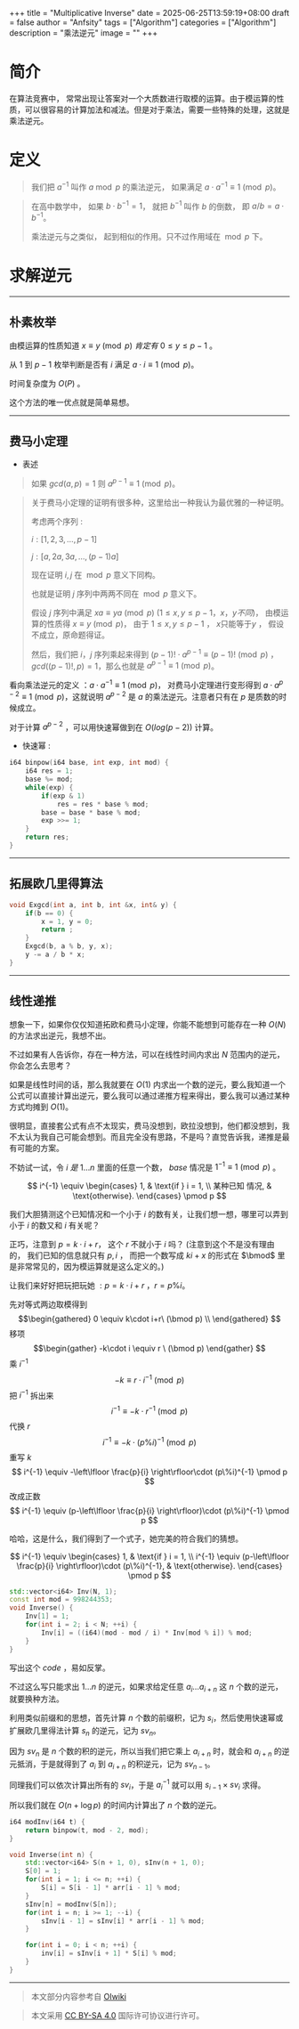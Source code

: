 +++
title = "Multiplicative Inverse"
date = 2025-06-25T13:59:19+08:00
draft = false
author = "Anfsity"
tags = ["Algorithm"]
categories = ["Algorithm"]
description = "乘法逆元"
image = ""
+++

# 简介

在算法竞赛中， 常常出现让答案对一个大质数进行取模的运算。由于模运算的性质，可以很容易的计算加法和减法。但是对于乘法，需要一些特殊的处理，这就是乘法逆元。

# 定义

 > 我们把 $a^{-1}$ 叫作 $a \bmod p$ 的乘法逆元， 如果满足 $a\cdot a^{-1} \equiv 1 \pmod p$。
 
 <!-- > [!note]- 扯淡 -->
 > 在高中数学中， 如果 $b\cdot b^{-1}=1$， 就把 $b^{-1}$ 叫作 $b$ 的倒数， 即 $a / b = a\cdot b^{-1}$。
 > 
 > 乘法逆元与之类似， 起到相似的作用。只不过作用域在 $\bmod p$ 下。
 
 
# 求解逆元

---
## 朴素枚举

由模运算的性质知道 $x \equiv y \pmod p\ 肯定有\ 0\leq y\leq p-1$ 。

从 $1$ 到 $p-1$ 枚举判断是否有 $i$ 满足 $a\cdot i \equiv 1 \pmod p$。

时间复杂度为 $O(P)$ 。

这个方法的唯一优点就是简单易想。

---
## 费马小定理 

- 表述
 > 如果 $gcd(a,p)=1$ 则  $a^{p-1}\equiv 1 \pmod p$。

 <!-- > [!hint]- 证明 -->
 > 关于费马小定理的证明有很多种，这里给出一种我认为最优雅的一种证明。
 >
 > 考虑两个序列 :
 >
 > $i:[1,2,3,\dots,p-1]$
 >
 > $j:[a,2a,3a, \dots,(p-1)a]$
 >
 > 现在证明 $i,j$ 在 $\bmod p$ 意义下同构。
 >
 > 也就是证明 $j$ 序列中两两不同在 $\bmod p$ 意义下。
 >
 > 假设 $j$ 序列中满足 $xa \equiv ya \pmod p \ (1\leq x,y\leq p-1，x，y不同)$， 由模运算的性质得 $x \equiv y \pmod p$， 由于 $1\leq x,y\leq p-1$ ， $x \text{只能等于} y$ ， 假设不成立，原命题得证。
 >
 > 然后，我们把 $i，j$ 序列乘起来得到 $(p-1)!\cdot a^{p-1} \equiv (p-1)! \pmod p$ ，$gcd((p-1)!,p)=1$，那么也就是 $a^{p-1}\equiv 1 \pmod p$。

看向乘法逆元的定义 $：a\cdot a^{-1} \equiv 1 \pmod p$， 对费马小定理进行变形得到 $a\cdot a^{p-2} \equiv 1 \pmod p$，这就说明 $a^{p-2}$ 是 $a$ 的乘法逆元。注意者只有在 $p$ 是质数的时候成立。

对于计算 $a^{p-2}$ ，可以用快速幂做到在 $O(log(p-2))$ 计算。

- 快速幂 : 

``` C++
i64 binpow(i64 base, int exp, int mod) {
    i64 res = 1;
    base %= mod;
    while(exp) {
        if(exp & 1) 
            res = res * base % mod;
        base = base * base % mod;
        exp >>= 1;
    }
    return res;
}
```

---
## 拓展欧几里得算法


``` C++
void Exgcd(int a, int b, int &x, int& y) {
    if(b == 0) {
        x = 1, y = 0;
        return ;
    }
    Exgcd(b, a % b, y, x);
    y -= a / b * x;
}

```


---
## 线性递推

想象一下，如果你仅仅知道拓欧和费马小定理，你能不能想到可能存在一种 $O(N)$ 的方法求出逆元，我想不出。

不过如果有人告诉你，存在一种方法，可以在线性时间内求出 $N$ 范围内的逆元，你会怎么去思考？

如果是线性时间的话，那么我就要在 $O(1)$ 内求出一个数的逆元，要么我知道一个公式可以直接计算出逆元，要么我可以通过递推方程来得出，要么我可以通过某种方式均摊到 $O(1)$。

很明显，直接套公式有点不太现实，费马没想到，欧拉没想到，他们都没想到，我不太认为我自己可能会想到。而且完全没有思路，不是吗？直觉告诉我，递推是最有可能的方案。

不妨试一试，令 $i\ 是\ 1\dots n$ 里面的任意一个数， $base$ 情况是 $1^{-1} \equiv 1 \pmod p$ 。

$$
i^{-1} \equiv \begin{cases}
    1,                                           & \text{if } i = 1, \\
    某种已知 情况, & \text{otherwise}.
\end{cases} \pmod p
$$

我们大胆猜测这个已知情况和一个小于 $i$ 的数有关，让我们想一想，哪里可以弄到小于 $i$ 的数又和 $i$ 有关呢？

正巧，注意到 $p = k\cdot i + r$， 这个 $r$ 不就小于 $i$ 吗？ (注意到这个不是没有理由的， 我们已知的信息就只有 $p,i$ ， 而把一个数写成 $ki+x$ 的形式在 $\bmod$ 里是非常常见的，因为模运算就是这么定义的。)

让我们来好好把玩把玩她 $: p=k\cdot i+r$ ，$r=p\%i$。

先对等式两边取模得到
$$\begin{gathered}
0 \equiv k\cdot i+r\ (\bmod p)  \\
\end{gathered}
$$
移项
$$\begin{gather}
-k\cdot i \equiv r \ (\bmod p)
\end{gather}
$$
乘 $i^{-1}$
$$
-k \equiv r \cdot i^{-1} \pmod p
$$
把 $i^{-1}$ 拆出来
$$
i^{-1} \equiv -k\cdot r^{-1} \pmod p
$$
代换 $r$
$$
i^{-1} \equiv -k\cdot (p\%i)^{-1} \pmod p
$$
重写 $k$ 
$$
i^{-1} \equiv -\left\lfloor  \frac{p}{i}  \right\rfloor\cdot (p\%i)^{-1} \pmod p
$$
改成正数
$$
i^{-1} \equiv (p-\left\lfloor  \frac{p}{i}  \right\rfloor)\cdot (p\%i)^{-1} \pmod p
$$

哈哈，这是什么，我们得到了一个式子，她完美的符合我们的猜想。

$$
i^{-1} \equiv \begin{cases}
    1,                                           & \text{if } i = 1, \\
    i^{-1} \equiv (p-\left\lfloor  \frac{p}{i}  \right\rfloor)\cdot (p\%i)^{-1}, & \text{otherwise}.
\end{cases} \pmod p
$$

``` C++
std::vector<i64> Inv(N, 1);
const int mod = 998244353;
void Inverse() {
    Inv[1] = 1;
    for(int i = 2; i < N; ++i) {
        Inv[i] = ((i64)(mod - mod / i) * Inv[mod % i]) % mod;
    }
}
```

写出这个 $code$ ，易如反掌。 

不过这么写只能求出 $1\dots n$ 的逆元，如果求给定任意 $a_{i}\dots a_{i+n}$ 这 $n$ 个数的逆元，就要换种方法。

利用类似前缀和的思想，首先计算 $n$ 个数的前缀积，记为 $s_i$，然后使用快速幂或扩展欧几里得法计算 $s_n$ 的逆元，记为 $sv_n$。

因为 $sv_n$ 是 $n$ 个数的积的逆元，所以当我们把它乘上 $a_{i+n}$ 时，就会和 $a_{i+n}$ 的逆元抵消，于是就得到了 $a_i$ 到 $a_{i+n}$ 的积逆元，记为 $sv_{n-1}$。

同理我们可以依次计算出所有的 $sv_i$，于是 $a_i^{-1}$ 就可以用 $s_{i-1} \times sv_i$ 求得。

所以我们就在 $O(n + \log p)$ 的时间内计算出了 $n$ 个数的逆元。

``` C++
i64 modInv(i64 t) {
    return binpow(t, mod - 2, mod);
}

void Inverse(int n) {
    std::vector<i64> S(n + 1, 0), sInv(n + 1, 0);
    S[0] = 1;
    for(int i = 1; i <= n; ++i) {
        S[i] = S[i - 1] * arr[i - 1] % mod;
    }
    sInv[n] = modInv(S[n]);
    for(int i = n; i >= 1; --i) {
        sInv[i - 1] = sInv[i] * arr[i - 1] % mod;
    }

    for(int i = 0; i < n; ++i) {
        inv[i] = sInv[i + 1] * S[i] % mod;
    }
}
```

---

 > 本文部分内容参考自 [OIwiki](https://oiwiki.org/math/number-theory/inverse/#%E7%BA%BF%E6%80%A7%E6%B1%82%E9%80%86%E5%85%83) 

 > 本文采用 [CC BY-SA 4.0](https://creativecommons.org/licenses/by-sa/4.0/deed.zh) 国际许可协议进行许可。
